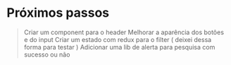 # Próximos passos

> Criar um component para o header
> Melhorar a aparência dos botôes e do input
> Criar um estado com redux para o filter ( deixei dessa forma para testar )
> Adicionar uma lib de alerta para pesquisa com sucesso ou não